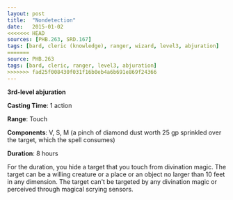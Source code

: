 ```yaml
---
layout: post
title:  "Nondetection"
date:   2015-01-02
<<<<<<< HEAD
sources: [PHB.263, SRD.167]
tags: [bard, cleric (knowledge), ranger, wizard, level3, abjuration]
=======
source: PHB.263
tags: [bard, cleric, ranger, level3, abjuration]
>>>>>>> fad25f008430f031f16b0eb4a6b691e869f24366
---
```


**3rd-level abjuration**

**Casting Time**: 1 action

**Range**: Touch

**Components**: V, S, M (a pinch of diamond dust worth 25 gp sprinkled over the target, which the spell consumes)

**Duration**: 8 hours

For the duration, you hide a target that you touch from divination magic. The target can be a willing creature or a place or an object no larger than 10 feet in any dimension. The target can't be targeted by any divination magic or perceived through magical scrying sensors.
